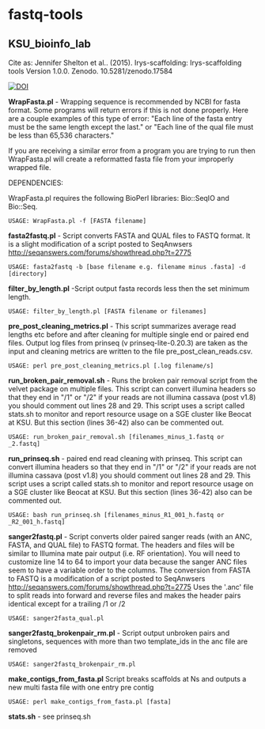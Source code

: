 fastq-tools
===========

KSU_bioinfo_lab
---------------

Cite as: Jennifer Shelton et al.. (2015). Irys-scaffolding: Irys-scaffolding tools Version 1.0.0. Zenodo. 10.5281/zenodo.17584

[![DOI](https://zenodo.org/badge/12929/i5K-KINBRE-script-share/read-cleaning-format-conversion.svg)](http://dx.doi.org/10.5281/zenodo.17585)

**WrapFasta.pl** - Wrapping sequence is recommended by NCBI for fasta format. Some programs will return errors if this is not done properly. Here are a couple examples of this type of error: "Each line of the fasta entry must be the same length except the last." or "Each line of the qual file must be less than 65,536 characters."
 
If you are receiving a similar error from a program you are trying to run then WrapFasta.pl will create a reformatted fasta file from your improperly wrapped file.

DEPENDENCIES: 

WrapFasta.pl requires the following BioPerl libraries: Bio::SeqIO and Bio::Seq.

    USAGE: WrapFasta.pl -f [FASTA filename]

**fasta2fastq.pl** - Script converts FASTA and QUAL files to FASTQ format. It is a slight modification of a script posted to SeqAnwsers http://seqanswers.com/forums/showthread.php?t=2775 

    USAGE: fasta2fastq -b [base filename e.g. filename minus .fasta] -d [directory]

**filter_by_length.pl** -Script output fasta records less then the set minimum length.

    USAGE: filter_by_length.pl [FASTA filename or filenames]

**pre_post_cleaning_metrics.pl** - This script summarizes average read lengths etc before and after cleaning for multiple single end or paired end files. Output log files from prinseq (v prinseq-lite-0.20.3) are taken as the input and cleaning metrics are written to the file pre_post_clean_reads.csv.

    USAGE: perl pre_post_cleaning_metrics.pl [.log filename/s]

**run_broken_pair_removal.sh** - Runs the broken pair removal script from the velvet package on multiple files. This script can convert illumina headers so that they end in "/1" or "/2" if your reads are not illumina cassava (post v1.8) you should comment out lines 28 and 29. This script uses a script called stats.sh to monitor and report resource usage on a SGE cluster like Beocat at KSU. But this section (lines 36-42) also can be commented out.

    USAGE: run_broken_pair_removal.sh [filenames_minus_1.fastq or _2.fastq]
  
**run_prinseq.sh** - paired end read cleaning with prinseq. This script can convert illumina headers so that they end in "/1" or "/2" if your reads are not illumina cassava (post v1.8) you should comment out lines 28 and 29. This script uses a script called stats.sh to monitor and report resource usage on a SGE cluster like Beocat at KSU. But this section (lines 36-42) also can be commented out.

    USAGE: bash run_prinseq.sh [filenames_minus_R1_001_h.fastq or _R2_001_h.fastq]

**sanger2fastq.pl** - Script converts older paired sanger reads (with an ANC, FASTA, and QUAL file) to FASTQ format. The headers and files will be similar to Illumina mate pair output (i.e. RF orientation). You will need to customize line 14 to 64 to import your data because the sanger ANC files seem to have a variable order to the columns. The conversion from FASTA to FASTQ is a modification of a script posted to SeqAnwsers http://seqanswers.com/forums/showthread.php?t=2775 
Uses the '.anc' file to split reads into forward and reverse files and makes the header pairs identical except for a trailing /1 or /2

    USAGE: sanger2fasta_qual.pl 

**sanger2fastq_brokenpair_rm.pl** - Script output unbroken pairs and singletons, sequences with more than two template_ids in the anc file are removed

    USAGE: sanger2fastq_brokenpair_rm.pl 

**make_contigs_from_fasta.pl** Script breaks scaffolds at Ns and outputs a new multi fasta file with one entry pre contig 

```USAGE: perl make_contigs_from_fasta.pl [fasta]```
  
**stats.sh** - see prinseq.sh
